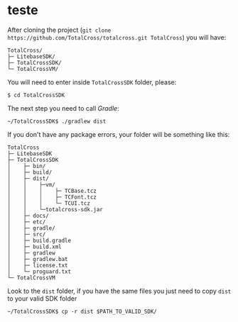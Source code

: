 # teste

After cloning the project \(`git clone https://github.com/TotalCross/totalcross.git TotalCross`\) you will have:

```text
TotalCross/
├─ LitebaseSDK/
├─ TotalCrossSDK/
└─ TotalCrossVM/
```

You will need to enter inside `TotalCrossSDK` folder, please:

```text
$ cd TotalCrossSDK
```

The next step you need to call _Gradle_:

```text
~/TotalCrossSDK$ ./gradlew dist
```

If you don't have any package errors, your folder will be something like this:

```text
TotalCross
├─ LitebaseSDK
├─ TotalCrossSDK
│    ├─ bin/
│    ├─ build/
│    ├─ dist/
│    │    ├─vm/
│    │    │    ├─ TCBase.tcz
│    │    │    ├─ TCFont.tcz
│    │    │    └─ TCUI.tcz
│    │    └─totalcross-sdk.jar
│    ├─ docs/
│    ├─ etc/
│    ├─ gradle/
│    ├─ src/
│    ├─ build.gradle
│    ├─ build.xml
│    ├─ gradlew
│    ├─ gradlew.bat
│    ├─ license.txt
│    └─ proguard.txt
└─ TotalCrossVM
```

Look to the `dist` folder, if you have the same files you just need to copy `dist` to your valid SDK folder

```text
~/TotalCrossSDK$ cp -r dist $PATH_TO_VALID_SDK/
```

